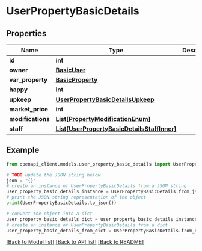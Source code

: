 # UserPropertyBasicDetails


## Properties

Name | Type | Description | Notes
------------ | ------------- | ------------- | -------------
**id** | **int** |  | 
**owner** | [**BasicUser**](BasicUser.md) |  | 
**var_property** | [**BasicProperty**](BasicProperty.md) |  | 
**happy** | **int** |  | 
**upkeep** | [**UserPropertyBasicDetailsUpkeep**](UserPropertyBasicDetailsUpkeep.md) |  | 
**market_price** | **int** |  | 
**modifications** | [**List[PropertyModificationEnum]**](PropertyModificationEnum.md) |  | 
**staff** | [**List[UserPropertyBasicDetailsStaffInner]**](UserPropertyBasicDetailsStaffInner.md) |  | 

## Example

```python
from openapi_client.models.user_property_basic_details import UserPropertyBasicDetails

# TODO update the JSON string below
json = "{}"
# create an instance of UserPropertyBasicDetails from a JSON string
user_property_basic_details_instance = UserPropertyBasicDetails.from_json(json)
# print the JSON string representation of the object
print(UserPropertyBasicDetails.to_json())

# convert the object into a dict
user_property_basic_details_dict = user_property_basic_details_instance.to_dict()
# create an instance of UserPropertyBasicDetails from a dict
user_property_basic_details_from_dict = UserPropertyBasicDetails.from_dict(user_property_basic_details_dict)
```
[[Back to Model list]](../README.md#documentation-for-models) [[Back to API list]](../README.md#documentation-for-api-endpoints) [[Back to README]](../README.md)


